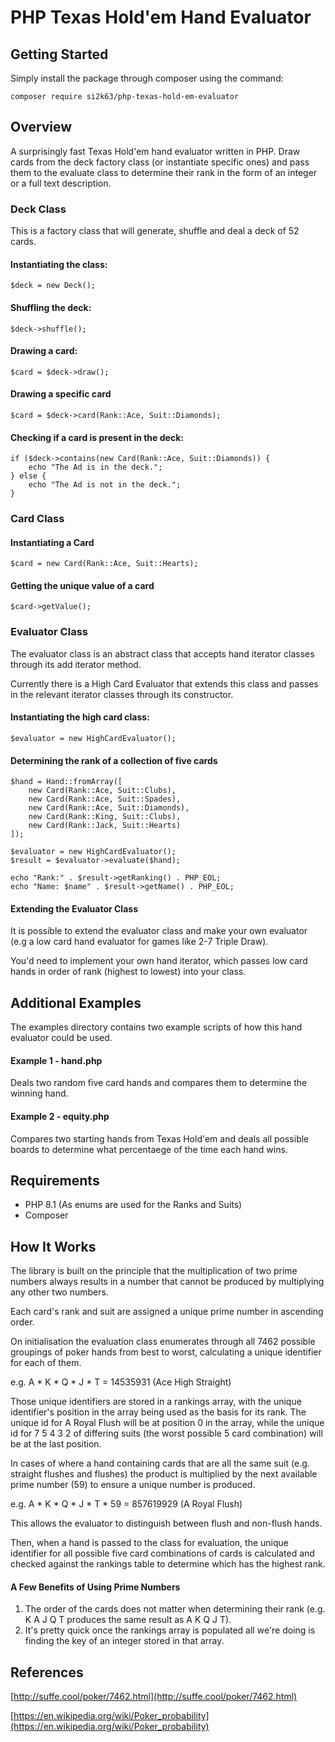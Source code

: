 # PHP Texas Hold'em Hand Evaluator

## Getting Started

Simply install the package through composer using the command:

```
composer require si2k63/php-texas-hold-em-evaluator
```

## Overview

A surprisingly fast Texas Hold'em hand evaluator written in PHP. Draw cards from the deck factory class (or instantiate specific ones) and pass them to the evaluate class to determine their rank in the form of an integer or a full text description.

### Deck Class

This is a factory class that will generate, shuffle and deal a deck of 52 cards.

#### Instantiating the class:

    $deck = new Deck();

#### Shuffling the deck:

    $deck->shuffle();

#### Drawing a card:

    $card = $deck->draw();

#### Drawing a specific card

    $card = $deck->card(Rank::Ace, Suit::Diamonds);

#### Checking if a card is present in the deck:

    if ($deck->contains(new Card(Rank::Ace, Suit::Diamonds)) {
    	echo "The Ad is in the deck.";
    } else {
    	echo "The Ad is not in the deck.";
    }

### Card Class

#### Instantiating a Card

    $card = new Card(Rank::Ace, Suit::Hearts);

#### Getting the unique value of a card

    $card->getValue();

### Evaluator Class

The evaluator class is an abstract class that accepts hand iterator classes through its add iterator method.

Currently there is a High Card Evaluator that extends this class and passes in the relevant iterator classes through its constructor.

#### Instantiating the high card class:

    $evaluator = new HighCardEvaluator();

#### Determining the rank of a collection of five cards

    $hand = Hand::fromArray([
    	new Card(Rank::Ace, Suit::Clubs),
    	new Card(Rank::Ace, Suit::Spades),
    	new Card(Rank::Ace, Suit::Diamonds),
    	new Card(Rank::King, Suit::Clubs),
    	new Card(Rank::Jack, Suit::Hearts)
    ]);

    $evaluator = new HighCardEvaluator();
    $result = $evaluator->evaluate($hand);

    echo "Rank:" . $result->getRanking() . PHP_EOL;
    echo "Name: $name" . $result->getName() . PHP_EOL;

#### Extending the Evaluator Class

It is possible to extend the evaluator class and make your own evaluator (e.g a low card hand evaluator for games like 2-7 Triple Draw).

You'd need to implement your own hand iterator, which passes low card hands in order of rank (highest to lowest) into your class.

## Additional Examples

The examples directory contains two example scripts of how this hand evaluator could be used.

#### Example 1 - hand.php

Deals two random five card hands and compares them to determine the winning hand.

#### Example 2 - equity.php

Compares two starting hands from Texas Hold'em and deals all possible boards to determine what percentaege of the time each hand wins.

## Requirements

- PHP 8.1 (As enums are used for the Ranks and Suits)
- Composer

## How It Works

The library is built on the principle that the multiplication of two prime numbers always results in a number that cannot be produced by multiplying any other two numbers.

Each card's rank and suit are assigned a unique prime number in ascending order.

On initialisation the evaluation class enumerates through all 7462 possible groupings of poker hands from best to worst, calculating a unique identifier for each of them.

e.g. A \* K \* Q \* J \* T = 14535931 (Ace High Straight)

Those unique identifiers are stored in a rankings array, with the unique identifier's position in the array being used as the basis for its rank. The unique id for A Royal Flush will be at position 0 in the array, while the unique id for 7 5 4 3 2 of differing suits (the worst possible 5 card combination) will be at the last position.

In cases of where a hand containing cards that are all the same suit (e.g. straight flushes and flushes) the product is multiplied by the next available prime number (59) to ensure a unique number is produced.

e.g. A \* K \* Q \* J \* T \* 59 = 857619929 (A Royal Flush)

This allows the evaluator to distinguish between flush and non-flush hands.

Then, when a hand is passed to the class for evaluation, the unique identifier for all possible five card combinations of cards is calculated and checked against the rankings table to determine which has the highest rank.

#### A Few Benefits of Using Prime Numbers

1. The order of the cards does not matter when determining their rank (e.g. K A J Q T produces the same result as A K Q J T).
2. It's pretty quick once the rankings array is populated all we're doing is finding the key of an integer stored in that array.

## References

[http://suffe.cool/poker/7462.html](http://suffe.cool/poker/7462.html)

[https://en.wikipedia.org/wiki/Poker_probability](https://en.wikipedia.org/wiki/Poker_probability)
